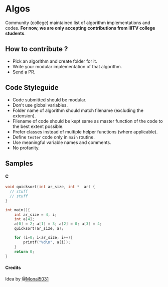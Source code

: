 # Algos

Community (college) maintained list of algorithm implementations and codes. 
**For now, we are only accepting contributions from IIITV college students**.


## How to contribute ?

* Pick an algorithm and create folder for it.
* Write your modular implementation of that algorithm.
* Send a PR.


## Code Styleguide

* Code submitted should be modular. 
* Don't use global variables.
* Folder name of algorithm should match filename (excluding the extension).
* Filename of code should be kept same as master function of the code to the best extent possible.
* Prefer classes instead of multiple helper functions (where applicable).
* Define `tester` code only in `main` routine.
* Use meaningful variable names and comments.
* No profanity.


## Samples

#### C

```c
void quicksort(int ar_size, int *  ar) {
  // stuff
  // stuff
}

int main(){
	int ar_size = 4, i;
	int a[4];
	a[0] = 2; a[1] = 3; a[2] = 0; a[3] = 4;
	quicksort(ar_size, a);

	for (i=0; i<ar_size; i++){
		printf("%d\n", a[i]);
	}
	return 0;
}
```



#### Credits

Idea by [@Monal5031](https://github.com/Monal5031)
